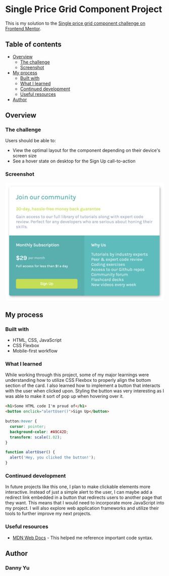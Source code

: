 # Single Price Grid Component Project

This is my solution to the [Single price grid component challenge on Frontend Mentor](https://www.frontendmentor.io/challenges/single-price-grid-component-5ce41129d0ff452fec5abbbc). 

## Table of contents

- [Overview](#overview)
  - [The challenge](#the-challenge)
  - [Screenshot](#screenshot)
- [My process](#my-process)
  - [Built with](#built-with)
  - [What I learned](#what-i-learned)
  - [Continued development](#continued-development)
  - [Useful resources](#useful-resources)
- [Author](#author)

## Overview

### The challenge

Users should be able to:

- View the optimal layout for the component depending on their device's screen size
- See a hover state on desktop for the Sign Up call-to-action

### Screenshot

![](./desktopVersion.png)

## My process

### Built with

- HTML, CSS, JavaScript
- CSS Flexbox
- Mobile-first workflow

### What I learned

While working through this project, some of my major learnings were understanding how to utilize CSS Flexbox to properly align the bottom section of the card. I also learned how to implement a button that interacts with the user when clicked upon. Styling the button was very interesting as I was able to make it sort of pop up when hovering over it.

```html
<h1>Some HTML code I'm proud of</h1>
<button onclick="alertUser()">Sign Up</button>
```
```css
button:hover {
  cursor: pointer;
  background-color: #A9C42D;
  transform: scale(1.02);
}
```
```js
function alertUser() {
  alert('Hey, you clicked the button!');
}
```

### Continued development

In future projects like this one, I plan to make clickable elements more interactive. Instead of just a simple alert to the user, I can maybe add a redirect link embedded in a button that redirects users to another page that they want. This means that I would need to incorporate more JavaScript into my project. I will also explore web application frameworks and utilize their tools to further improve my next projects.

### Useful resources

- [MDN Web Docs]([https://www.example.com](https://developer.mozilla.org/en-US/)) - This helped me reference important code syntax.

## Author

### Danny Yu
